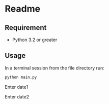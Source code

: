 # Readme

## Requirement

* Python 3.2 or greater

## Usage
In a terminal session from the file directory run:

```bash
python main.py
```
Enter date1

Enter date2
